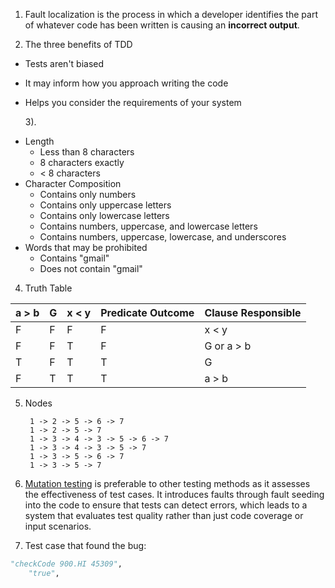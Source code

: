 1. Fault localization is the process in which a developer identifies the part of whatever code has been written is causing an **incorrect output**.

2. The three benefits of TDD

- Tests aren't biased
- It may inform how you approach writing the code
- Helps you consider the requirements of your system

  3).

* Length
  - Less than 8 characters
  - 8 characters exactly
  - < 8 characters
* Character Composition
  - Contains only numbers
  - Contains only uppercase letters
  - Contains only lowercase letters
  - Contains numbers, uppercase, and lowercase letters
  - Contains numbers, uppercase, lowercase, and underscores
* Words that may be prohibited
  - Contains "gmail"
  - Does not contain "gmail"

4. Truth Table

| a > b | G   | x < y | Predicate Outcome | Clause Responsible |
| ----- | --- | ----- | ----------------- | ------------------ |
| F     | F   | F     | F                 | x < y              |
| F     | F   | T     | F                 | G or a > b         |
| T     | F   | T     | T                 | G                  |
| F     | T   | T     | T                 | a > b              |

5. Nodes
   ```
    1 -> 2 -> 5 -> 6 -> 7
    1 -> 2 -> 5 -> 7
    1 -> 3 -> 4 -> 3 -> 5 -> 6 -> 7
    1 -> 3 -> 4 -> 3 -> 5 -> 7
    1 -> 3 -> 5 -> 6 -> 7
    1 -> 3 -> 5 -> 7
   ```
6. [Mutation testing](https://cs2113-f24.github.io/j/software_testing) is preferable to other testing methods as it assesses the effectiveness of test cases. It introduces faults through fault seeding into the code to ensure that tests can detect errors, which leads to a system that evaluates test quality rather than just code coverage or input scenarios.

7) Test case that found the bug:

```python
"checkCode 900.HI 45309",
	"true",
```
